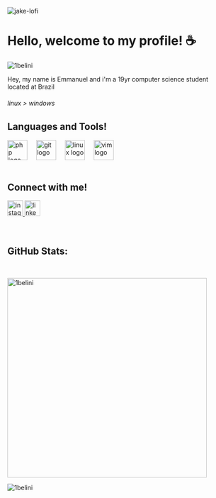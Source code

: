 
![jake-lofi](https://github.com/user-attachments/assets/922699e2-d63d-4bbf-96d9-95eec9f62f44)


<h1>Hello, welcome to my profile! ☕</h1>
<p align="left"> <img src="https://komarev.com/ghpvc/?username=1belini&label=Profile%20views&color=cccccc&style=flat-square" alt="1belini" /> </p>
<p>Hey, my name is Emmanuel and i'm a 19yr computer science student located at Brazil</p>
<h6> linux > windows </small>

<br>
 <h2>Languages and Tools!</h2>

<div align="left">
  <img src="https://skillicons.dev/icons?i=python" height="45" alt="php logo"  />
  <img width="12"/>
  <img src="https://skillicons.dev/icons?i=git" height="45" alt="git logo"  />
  <img width="12" />
  <img src="https://skillicons.dev/icons?i=linux" height="45" alt="linux logo"  />
  <img width="12" />
  <img src="https://skillicons.dev/icons?i=vim" height="45" alt="vim logo"  />
</div>

<br>

<h2>Connect with me!</h2>
<div align="left">
  <a href="https://www.instagram.com/1belini/" target="_blank">
    <img src="https://img.shields.io/static/v1?message=Instagram&logo=instagram&label=&color=E4405F&logoColor=white&labelColor=&style=for-the-badge" height="35" alt="instagram logo"  />
  </a>
 <a href="https://www.linkedin.com/in/emmanuelbelini1/" target="_blank">
  <img src="https://img.shields.io/static/v1?message=LinkedIn&logo=linkedin&label=&color=0077B5&logoColor=white&labelColor=&style=for-the-badge" height="35" alt="linkedin logo"  />
  </a>
</div>
<br><br>


<h2>GitHub Stats:</h2>
<br>
<p><img width="450" src="https://github-readme-stats.vercel.app/api?username=1belini&show_icons=true&theme=light&cache_seconds=10&locale=en" alt="1belini" /></p><p><img  src="https://github-readme-streak-stats.herokuapp.com/?user=1belini&theme=light&cache_seconds=10&" alt="1belini" /></p></p>
